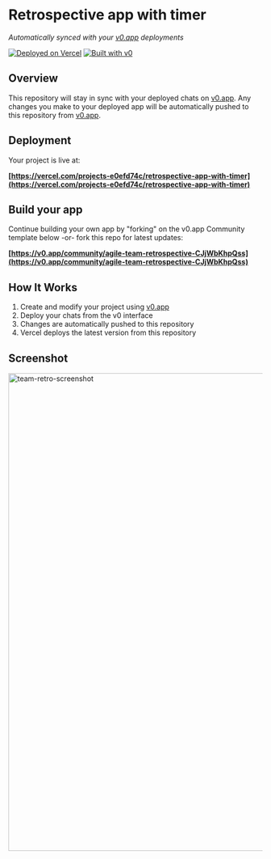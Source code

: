 # Retrospective app with timer

*Automatically synced with your [v0.app](https://v0.app) deployments*

[![Deployed on Vercel](https://img.shields.io/badge/Deployed%20on-Vercel-black?style=for-the-badge&logo=vercel)](https://vercel.com/hardik-patels-projects-e0efd74c/v0-retrospective-app-with-timer)
[![Built with v0](https://img.shields.io/badge/Built%20with-v0.app-black?style=for-the-badge)](https://v0.app/chat/projects/pUHW9m6zymb)

## Overview

This repository will stay in sync with your deployed chats on [v0.app](https://v0.app).
Any changes you make to your deployed app will be automatically pushed to this repository from [v0.app](https://v0.app).

## Deployment

Your project is live at:

**[https://vercel.com/projects-e0efd74c/retrospective-app-with-timer](https://vercel.com/projects-e0efd74c/retrospective-app-with-timer)**

## Build your app

Continue building your own app by "forking" on the v0.app Community template below -or- fork this repo for latest updates:

**[https://v0.app/community/agile-team-retrospective-CJjWbKhpQss](https://v0.app/community/agile-team-retrospective-CJjWbKhpQss)**

## How It Works

1. Create and modify your project using [v0.app](https://v0.app)
2. Deploy your chats from the v0 interface
3. Changes are automatically pushed to this repository
4. Vercel deploys the latest version from this repository

## Screenshot
<img width="1285" height="945" alt="team-retro-screenshot" src="https://github.com/user-attachments/assets/3209a925-85ff-46b3-bdd7-87e8262a6033" />
